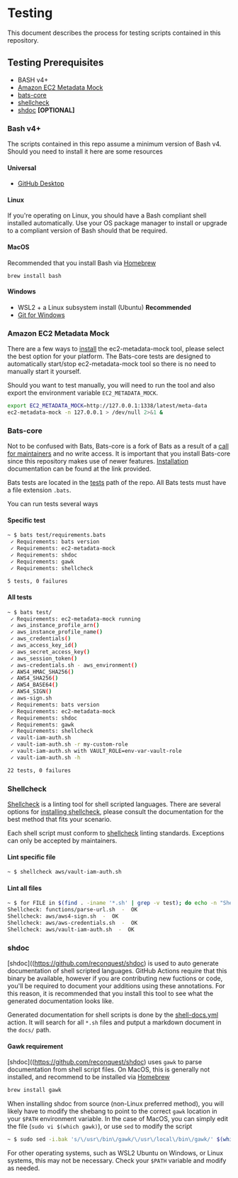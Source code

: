 # Testing

This document describes the process for testing scripts contained in this repository.

## Testing Prerequisites

- BASH v4+
- [Amazon EC2 Metadata Mock](https://github.com/aws/amazon-ec2-metadata-mock)
- [bats-core](https://github.com/bats-core/bats-core)
- [shellcheck](https://github.com/koalaman/shellcheck)
- [shdoc](https://github.com/reconquest/shdoc) **\[OPTIONAL\]**

### Bash v4+

The scripts contained in this repo assume a minimum version of Bash v4. Should you need to install it here are some resources

#### Universal

- [GitHub Desktop](https://desktop.github.com/)

#### Linux

If you're operating on Linux, you should have a Bash compliant shell installed automatically. Use your OS package manager to install or upgrade to a compliant version of Bash should that be required.

#### MacOS

Recommended that you install Bash via [Homebrew](https://brew.sh/)

```shell
brew install bash
```

#### Windows

- WSL2 + a Linux subsystem install (Ubuntu) **Recommended**
- [Git for Windows](https://git-scm.com/download/win)

### Amazon EC2 Metadata Mock

There are a few ways to [install](https://github.com/aws/amazon-ec2-metadata-mock#installation) the ec2-metadata-mock tool, please select the best option for your platform. The Bats-core tests are designed to automatically start/stop ec2-metadata-mock tool so there is no need to manually start it yourself.

Should you want to test manually, you will need to run the tool and also export the environment variable `EC2_METADATA_MOCK`.

```bash
export EC2_METADATA_MOCK=http://127.0.0.1:1338/latest/meta-data
ec2-metadata-mock -n 127.0.0.1 > /dev/null 2>&1 &
```

### Bats-core

Not to be confused with Bats, Bats-core is a fork of Bats as a result of a [call for maintainers](https://github.com/sstephenson/bats/issues/150) and no write access. It is important that you install Bats-core since this repository makes use of newer features. [Installation](https://bats-core.readthedocs.io/en/latest/installation.html) documentation can be found at the link provided.

Bats tests are located in the [tests](tests) path of the repo. All Bats tests must have a file extension `.bats`.

You can run tests several ways

#### Specific test

```bash
~ $ bats test/requirements.bats
 ✓ Requirements: bats version
 ✓ Requirements: ec2-metadata-mock
 ✓ Requirements: shdoc
 ✓ Requirements: gawk
 ✓ Requirements: shellcheck

5 tests, 0 failures
```

#### All tests

```bash
~ $ bats test/                 
 ✓ Requirements: ec2-metadata-mock running
 ✓ aws_instance_profile_arn()
 ✓ aws_instance_profile_name()
 ✓ aws_credentials()
 ✓ aws_access_key_id()
 ✓ aws_secret_access_key()
 ✓ aws_session_token()
 ✓ aws-credentials.sh - aws_environment()
 ✓ AWS4_HMAC_SHA256()
 ✓ AWS4_SHA256()
 ✓ AWS4_BASE64()
 ✓ AWS4_SIGN()
 ✓ aws-sign.sh
 ✓ Requirements: bats version
 ✓ Requirements: ec2-metadata-mock
 ✓ Requirements: shdoc
 ✓ Requirements: gawk
 ✓ Requirements: shellcheck
 ✓ vault-iam-auth.sh
 ✓ vault-iam-auth.sh -r my-custom-role
 ✓ vault-iam-auth.sh with VAULT_ROLE=env-var-vault-role
 ✓ vault-iam-auth.sh -h

22 tests, 0 failures
```

### Shellcheck

[Shellcheck](https://github.com/koalaman/shellcheck#installing) is a linting tool for shell scripted languages. There are several options for [installing shellcheck](https://github.com/koalaman/shellcheck#installing), please consult the documentation for the best method that fits your scenario.

Each shell script must conform to [shellcheck](https://github.com/koalaman/shellcheck) linting standards. Exceptions can only be accepted by maintainers.

#### Lint specific file

```bash
~ $ shellcheck aws/vault-iam-auth.sh
```

#### Lint all files

```bash
~ $ for FILE in $(find . -iname '*.sh' | grep -v test); do echo -n "Shellcheck: ${FILE:2}" && shellcheck ${FILE:2} && echo -n "  -  OK\n"; done
Shellcheck: functions/parse-url.sh  -  OK
Shellcheck: aws/aws4-sign.sh  -  OK
Shellcheck: aws/aws-credentials.sh  -  OK
Shellcheck: aws/vault-iam-auth.sh  -  OK
```

### shdoc

[shdoc]((https://github.com/reconquest/shdoc) is used to auto generate documentation of shell scripted languages. GitHub Actions require that this binary be available, however if you are contributing new fuctions or code, you'll be required to document your additions using these annotations. For this reason, it is recommended that you install this tool to see what the generated documentation looks like.

Generated documentation for shell scripts is done by the [shell-docs.yml](.github/workflows/shell-docs.yml) action. It will search for all `*.sh` files and putput a markdown document in the `docs/` path.

#### Gawk requirement

[shdoc]((https://github.com/reconquest/shdoc) uses `gawk` to parse documentation from shell script files. On MacOS, this is generally not installed, and recommend to be installed via [Homebrew](https://brew.sh/)

```bash
brew install gawk
```

When installing shdoc from source (non-Linux preferred method), you will likely have to modify the shebang to point to the correct `gawk` location in your `$PATH` environment variable. In the case of MacOS, you can simply edit the file (`sudo vi $(which gawk)`), or use `sed` to modify the script

```bash
~ $ sudo sed -i.bak 's/\/usr\/bin\/gawk/\/usr\/local\/bin\/gawk/' $(which shdoc)
```

For other operating systems, such as WSL2 Ubuntu on Windows, or Linux systems, this may not be necessary. Check your `$PATH` variable and modify as needed.
